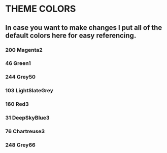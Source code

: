 # THEME COLORS
In case you want to make changes I put all of the default 
colors here for easy referencing.
------------------------

### 200 Magenta2
### 46 Green1
### 244	Grey50
### 103 LightSlateGrey
### 160 Red3
### 31 DeepSkyBlue3
### 76 Chartreuse3
### 248 Grey66
